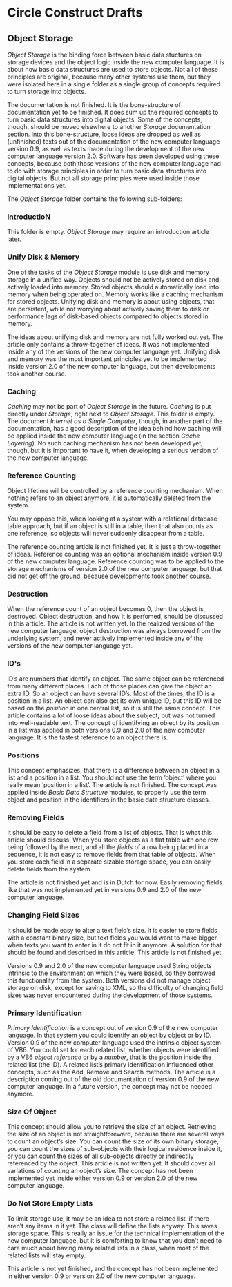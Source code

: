 ﻿Circle Construct Drafts
=======================

Object Storage
--------------

*Object Storage* is the binding force between basic data stuctures on storage devices and the object logic inside the new computer language. It is about how basic data structures are used to store objects. Not all of these principles are original, because many other systems use them, but they were isolated here in a single folder as a single group of concepts required to turn storage into objects.

The documentation is not finished. It is the bone-structure of documentation yet to be finished. It does sum up the required concepts to turn basic data structures into digital objects. Some of the concepts, though, should be moved elsewhere to another *Storage* documentation section. Into this bone-structure, loose ideas are dropped as well as (unfinished) texts out of the documentation of the new computer language version 0.9, as well as texts made during the development of the new computer language version 2.0. Software has been developed using these concepts, because both those versions of the new computer language had to do with storage principles in order to turn basic data structures into digital objects. But not all storage principles were used inside those implementations yet.

The *Object Storage* folder contains the following sub-folders:

### IntroductioN

This folder is empty. *Object Storage* may require an introduction article later.

### Unify Disk & Memory

One of the tasks of the *Object Storage* module is use disk and memory storage in a unified way. Objects should not be actively stored on disk and actively loaded into memory. Stored objects should automatically load into memory when being operated on. Memory works like a caching mechanism for stored objects. Unifying disk and memory is about using objects, that are persistent, while not worrying about actively saving them to disk or performance lags of disk-based objects compared to objects stored in memory.

The ideas about unifying disk and memory are not fully worked out yet. The article only contains a throw-together of ideas. It was not implemented inside any of the versions of the new computer language yet. Unifying disk and memory was the most important principles yet to be implemented inside version 2.0 of the new computer language, but then developments took another course.

### Caching

*Caching* may not be part of *Object Storage* in the future. *Caching* is put directly under *Storage*, right next to *Object Storage*. This folder is empty. The document *Internet as a Single Computer*, though, in another part of the documentation, has a good description of the idea behind how caching will be applied inside the new computer language (in the section *Cache Layering*). No such caching mechanism has not been developed yet, though, but it is important to have it, when developing a serious version of the new computer language.

### Reference Counting

Object lifetime will be controlled by a reference counting mechanism. When nothing refers to an object anymore, it is automatically deleted from the system.

You may oppose this, when looking at a system with a relational database table approach, but if an object is still in a table, then that also counts as one reference, so objects will never suddenly disappear from a table.

The reference counting article is not finished yet. It is just a throw-together of ideas. Reference counting was an optional mechanism inside version 0.9 of the new computer language. Reference counting was to be applied to the storage mechanisms of version 2.0 of the new computer language, but that did not get off the ground, because developments took another course.

### Destruction

When the reference count of an object becomes 0, then the object is destroyed. Object destruction, and how it is perfomed, should be discussed in this article. The article is not written yet. In the realized versions of the new computer language, object destruction was always borrowed from the underlying system, and never actively implemented inside any of the versions of the new computer language yet.

### ID's

ID’s are numbers that identify an object. The same object can be referenced from many different places. Each of those places can give the object an extra ID. So an object can have several ID’s. Most of the times, the ID is a position in a list. An object can also get its own unique ID, but this ID will be based on the *position* in one central list, so it is still the same concept. This article contains a lot of loose ideas about the subject, but was not turned into well-readable text. The concept of identifying an object by its position in a list was applied in both versions 0.9 and 2.0 of the new computer language. It is the fastest reference to an object there is.

### Positions

This concept emphasizes, that there is a difference between an object in a list and a position in a list. You should not use the term ‘object’ where you really mean ‘position in a list’. The article is not finished. The concept was applied inside *Basic Data Structure* modules, to properly use the term object and position in the identifiers in the basic data structure classes.

### Removing Fields

It should be easy to delete a field from a list of objects. That is what this article should discuss. When you store objects as a flat table with one row being followed by the next, and all the *fields* of a row being placed in a sequence, it is not easy to remove fields from that table of objects. When you store each field in a separate sizable storage space, you can easily delete fields from the system.

The article is not finished yet and is in Dutch for now. Easily removing fields like that was not implemented yet in versions 0.9 and 2.0 of the new computer language.

### Changing Field Sizes

It should be made easy to alter a text field’s size. It is easier to store fields with a constant binary size, but text fields you would want to make bigger, when texts you want to enter in it do not fit in it anymore. A solution for that should be found and described in this article. This article is not finished yet.

Versions 0.9 and 2.0 of the new computer language used String objects intrinsic to the environment on which they were based, so they borrowed this functionality from the system. Both versions did not manage object storage on disk, except for saving to XML, so the difficulty of changing field sizes was never encountered during the development of those systems.

### Primary Identification

*Primary Identification* is a concept out of version 0.9 of the new computer language. In that system you could identify an object by object or by ID. Version 0.9 of the new computer language used the intrinsic object system of VB6. You could set for each related list, whether objects were identified by a VB6 *object reference* or by a *number*, that is the position inside the related list (the ID). A related list’s primary identification influenced other concepts, such as the Add, Remove and Search methods. The article is a description coming out of the old documentation of version 0.9 of the new computer language. In a future version, the concept may not be needed anymore.

### Size Of Object

This concept should allow you to retrieve the size of an object. Retrieving the size of an object is not straightforeward, because there are several ways to count an object’s size. You can count the size of its own binary storage, you can count the sizes of sub-objects with their logical residence inside it, or you can count the sizes of all sub-objects directly or indirectlly referenced by the object. This article is not written yet. It should cover all variations of counting an object’s size. The concept has not been implemented yet inside either version 0.9 or version 2.0 of the new computer language.

### Do Not Store Empty Lists

To limit storage use, it may be an idea to not store a related list, if there aren’t any items in it yet. The class will define the lists anyway. This saves storage space. This is really an issue for the technical implementation of the new computer language, but it is comforting to know that you don’t need to care much about having many related lists in a class, when most of the related lists will stay empty.

This article is not yet finished, and the concept has not been implemented in either version 0.9 or version 2.0 of the new computer language.